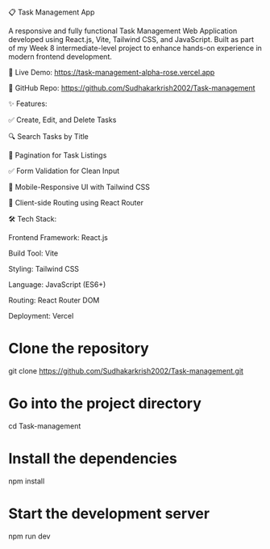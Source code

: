 📋 Task Management App

A responsive and fully functional Task Management Web Application developed using React.js, Vite, Tailwind CSS, and JavaScript. Built as part of my Week 8 intermediate-level project to enhance hands-on experience in modern frontend development.


🔗 Live Demo: https://task-management-alpha-rose.vercel.app

📂 GitHub Repo: https://github.com/Sudhakarkrish2002/Task-management

✨ Features:

✅ Create, Edit, and Delete Tasks

🔍 Search Tasks by Title

📄 Pagination for Task Listings

✅ Form Validation for Clean Input

📱 Mobile-Responsive UI with Tailwind CSS

🔁 Client-side Routing using React Router

🛠️ Tech Stack:

Frontend Framework: React.js

Build Tool: Vite

Styling: Tailwind CSS

Language: JavaScript (ES6+)

Routing: React Router DOM

Deployment: Vercel


# Clone the repository
git clone https://github.com/Sudhakarkrish2002/Task-management.git

# Go into the project directory
cd Task-management

# Install the dependencies
npm install

# Start the development server
npm run dev


